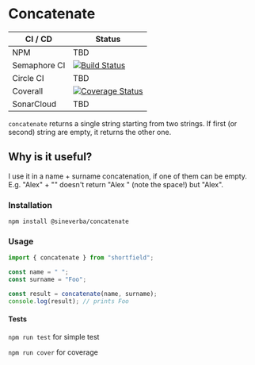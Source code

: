Concatenate
===========

| CI / CD | Status |
| ------- | ------ |
| NPM | TBD |
| Semaphore CI | [![Build Status](https://sineverba.semaphoreci.com/badges/npm-pkg-concatenate/branches/master.svg?style=shields&key=39b8f9bd-3213-4836-a1b3-ca116c91a9e9)](https://sineverba.semaphoreci.com/projects/npm-pkg-concatenate) |
| Circle CI | TBD |
| Coverall | [![Coverage Status](https://coveralls.io/repos/github/sineverba/npm-pkg-concatenate/badge.svg?branch=master)](https://coveralls.io/github/sineverba/npm-pkg-concatenate?branch=master) |
| SonarCloud | TBD |

`concatenate` returns a single string starting from two strings. If first (or second) string are empty, it returns the other one.

## Why is it useful?

I use it in a name + surname concatenation, if one of them can be empty. E.g. "Alex" + "" doesn't return "Alex " (note the space!) but "Alex".

### Installation
`npm install @sineverba/concatenate`

### Usage

```js
import { concatenate } from "shortfield";

const name = " ";
const surname = "Foo";

const result = concatenate(name, surname);
console.log(result); // prints Foo
```

#### Tests

`npm run test` for simple test

`npm run cover` for coverage
